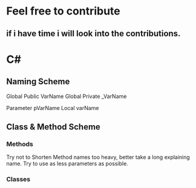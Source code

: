 # Feel free to contribute
## if i have time i will look into the contributions. 

# C# 
## Naming Scheme
Global Public VarName
Global Private _VarName

Parameter pVarName
Local varName

## Class & Method Scheme
### Methods
Try not to Shorten Method names too heavy, better take a long explaining name.
Try to use as less parameters as possible.

### Classes

